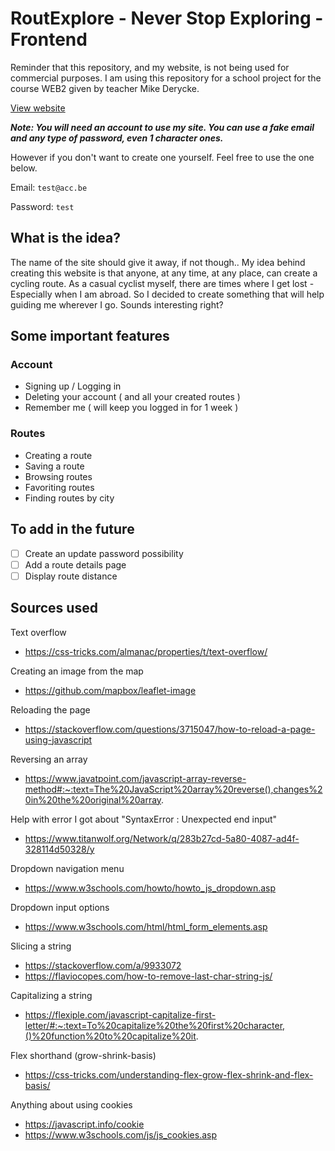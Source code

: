 # RoutExplore - Never Stop Exploring - Frontend

Reminder that this repository, and my website, is not being used for commercial purposes. I am using this repository for a school project for the course WEB2 given by teacher Mike Derycke.

[View website](https://ehb-mct.github.io/web2-frontend-StephanVanHemelrijck/dist/html/index.html)

***Note: You will need an account to use my site. You can use a fake email and any type of password, even 1 character ones.***

However if you don't want to create one yourself. Feel free to use the one below.

Email: 
``
test@acc.be
``

Password: 
``
test
``

## What is the idea?

The name of the site should give it away, if not though.. My idea behind creating this website is that anyone, at any time, at any place, can create a cycling route. As a casual cyclist myself, there are times where I get lost - Especially when I am abroad. So I decided to create something that will help guiding me wherever I go. Sounds interesting right?

## Some important features

### Account
- Signing up / Logging in
- Deleting your account ( and all your created routes )
- Remember me ( will keep you logged in for 1 week )

### Routes
- Creating a route
- Saving a route
- Browsing routes
- Favoriting routes
- Finding routes by city

## To add in the future
- [ ] Create an update password possibility
- [ ] Add a route details page
- [ ] Display route distance

## Sources used

Text overflow
- https://css-tricks.com/almanac/properties/t/text-overflow/

Creating an image from the map
- https://github.com/mapbox/leaflet-image

Reloading the page
- https://stackoverflow.com/questions/3715047/how-to-reload-a-page-using-javascript

Reversing an array
- https://www.javatpoint.com/javascript-array-reverse-method#:~:text=The%20JavaScript%20array%20reverse(),changes%20in%20the%20original%20array.

Help with error I got about "SyntaxError : Unexpected end input"
- https://www.titanwolf.org/Network/q/283b27cd-5a80-4087-ad4f-328114d50328/y

Dropdown navigation menu
- https://www.w3schools.com/howto/howto_js_dropdown.asp

Dropdown input options
- https://www.w3schools.com/html/html_form_elements.asp

Slicing a string
- https://stackoverflow.com/a/9933072
- https://flaviocopes.com/how-to-remove-last-char-string-js/

Capitalizing a string
- https://flexiple.com/javascript-capitalize-first-letter/#:~:text=To%20capitalize%20the%20first%20character,()%20function%20to%20capitalize%20it.

Flex shorthand (grow-shrink-basis)
- https://css-tricks.com/understanding-flex-grow-flex-shrink-and-flex-basis/

Anything about using cookies
- https://javascript.info/cookie
- https://www.w3schools.com/js/js_cookies.asp


